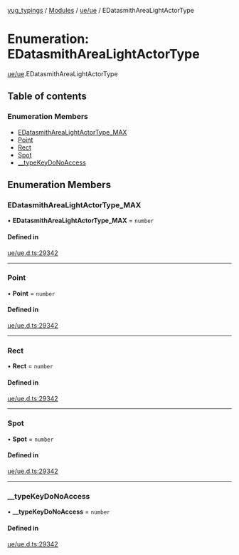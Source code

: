 [yug_typings](../README.md) / [Modules](../modules.md) / [ue/ue](../modules/ue_ue.md) / EDatasmithAreaLightActorType

# Enumeration: EDatasmithAreaLightActorType

[ue/ue](../modules/ue_ue.md).EDatasmithAreaLightActorType

## Table of contents

### Enumeration Members

- [EDatasmithAreaLightActorType\_MAX](ue_ue.EDatasmithAreaLightActorType.md#edatasmitharealightactortype_max)
- [Point](ue_ue.EDatasmithAreaLightActorType.md#point)
- [Rect](ue_ue.EDatasmithAreaLightActorType.md#rect)
- [Spot](ue_ue.EDatasmithAreaLightActorType.md#spot)
- [\_\_typeKeyDoNoAccess](ue_ue.EDatasmithAreaLightActorType.md#__typekeydonoaccess)

## Enumeration Members

### EDatasmithAreaLightActorType\_MAX

• **EDatasmithAreaLightActorType\_MAX** = `number`

#### Defined in

[ue/ue.d.ts:29342](https://github.com/YugMetaverse/yug_typings/blob/b7d9b19/ue/ue.d.ts#L29342)

___

### Point

• **Point** = `number`

#### Defined in

[ue/ue.d.ts:29342](https://github.com/YugMetaverse/yug_typings/blob/b7d9b19/ue/ue.d.ts#L29342)

___

### Rect

• **Rect** = `number`

#### Defined in

[ue/ue.d.ts:29342](https://github.com/YugMetaverse/yug_typings/blob/b7d9b19/ue/ue.d.ts#L29342)

___

### Spot

• **Spot** = `number`

#### Defined in

[ue/ue.d.ts:29342](https://github.com/YugMetaverse/yug_typings/blob/b7d9b19/ue/ue.d.ts#L29342)

___

### \_\_typeKeyDoNoAccess

• **\_\_typeKeyDoNoAccess** = `number`

#### Defined in

[ue/ue.d.ts:29342](https://github.com/YugMetaverse/yug_typings/blob/b7d9b19/ue/ue.d.ts#L29342)
